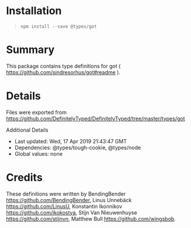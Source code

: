 # Installation
> `npm install --save @types/got`

# Summary
This package contains type definitions for got ( https://github.com/sindresorhus/got#readme ).

# Details
Files were exported from https://github.com/DefinitelyTyped/DefinitelyTyped/tree/master/types/got

Additional Details
 * Last updated: Wed, 17 Apr 2019 21:43:47 GMT
 * Dependencies: @types/tough-cookie, @types/node
 * Global values: none

# Credits
These definitions were written by BendingBender <https://github.com/BendingBender>, Linus Unnebäck <https://github.com/LinusU>, Konstantin Ikonnikov <https://github.com/ikokostya>, Stijn Van Nieuwenhuyse <https://github.com/stijnvn>, Matthew Bull <https://github.com/wingsbob>.
